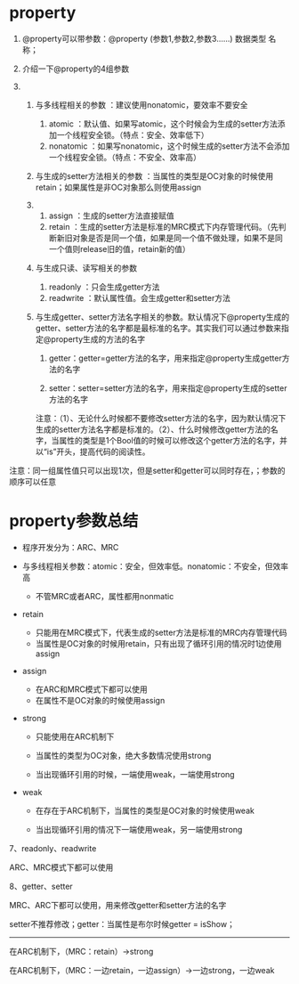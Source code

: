 # property

1. @property可以带参数：@property \(参数1,参数2,参数3......\) 数据类型 名称；
2. 介绍一下@property的4组参数

3. 1. 与多线程相关的参数  ：建议使用nonatomic，要效率不要安全
      1. atomic  ：默认值、如果写atomic，这个时候会为生成的setter方法添加一个线程安全锁。（特点：安全、效率低下）
      2. nonatomic  ：如果写nonatomic，这个时候生成的setter方法不会添加一个线程安全锁。（特点：不安全、效率高）
   2. 与生成的setter方法相关的参数  ：当属性的类型是OC对象的时候使用retain；如果属性是非OC对象那么则使用assign

   3. 1. assign  ：生成的setter方法直接赋值
      2. retain  ：生成的setter方法是标准的MRC模式下内存管理代码。（先判断新旧对象是否是同一个值，如果是同一个值不做处理，如果不是同一个值则release旧的值，retain新的值）
   4. 与生成只读、读写相关的参数  
      1. readonly  ：只会生成getter方法
      2. readwrite  ：默认属性值。会生成getter和setter方法
   5. 与生成getter、setter方法名字相关的参数。默认情况下@property生成的getter、setter方法的名字都是最标准的名字。其实我们可以通过参数来指定@property生成的方法的名字

      1. getter：getter=getter方法的名字，用来指定@property生成getter方法的名字

      2. setter：setter=setter方法的名字，用来指定@property生成的setter方法的名字

      注意：（1）、无论什么时候都不要修改setter方法的名字，因为默认情况下生成的setter方法名字都是标准的。（2）、什么时候修改getter方法的名字，当属性的类型是1个Bool值的时候可以修改这个getter方法的名字，并以“is”开头，提高代码的阅读性。

注意：同一组属性值只可以出现1次，但是setter和getter可以同时存在，；参数的顺序可以任意

# property参数总结

* 程序开发分为：ARC、MRC
* 与多线程相关参数：atomic：安全，但效率低。nonatomic：不安全，但效率高

  * 不管MRC或者ARC，属性都用nonmatic

* retain

  * 只能用在MRC模式下，代表生成的setter方法是标准的MRC内存管理代码
  * 当属性是OC对象的时候用retain，只有出现了循环引用的情况时1边使用assign

* assign

  * 在ARC和MRC模式下都可以使用
  * 在属性不是OC对象的时候使用assign

* strong

  * 只能使用在ARC机制下

  * 当属性的类型为OC对象，绝大多数情况使用strong

  * 当出现循环引用的时候，一端使用weak，一端使用strong

* weak

  * 在存在于ARC机制下，当属性的类型是OC对象的时候使用weak

  * 当出现循环引用的情况下一端使用weak，另一端使用strong

7、readonly、readwrite

ARC、MRC模式下都可以使用

8、getter、setter

MRC、ARC下都可以使用，用来修改getter和setter方法的名字

setter不推荐修改；getter：当属性是布尔时候getter = isShow；

---

在ARC机制下，（MRC：retain）-&gt;strong

在ARC机制下，（MRC：一边retain，一边assign）-&gt;一边strong，一边weak

